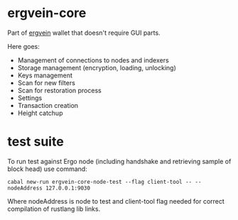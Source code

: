 # ergvein-core

Part of [ergvein](cypra.io) wallet that doesn't require GUI parts.

Here goes:
* Management of connections to nodes and indexers
* Storage management (encryption, loading, unlocking)
* Keys management
* Scan for new filters
* Scan for restoration process
* Settings
* Transaction creation
* Height catchup 

# test suite

 To run test against Ergo node (including handshake and retrieving sample of block head) use command:
 
    cabal new-run ergvein-core-node-test --flag client-tool -- --nodeAddress 127.0.0.1:9030
 
 Where nodeAddress is node to test and client-tool flag needed for correct compilation of rustlang lib links.
